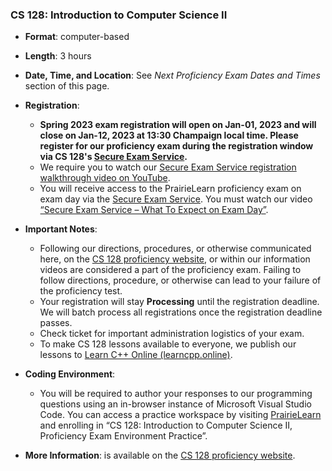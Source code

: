 <!---
Feel free to change this link if there is something more appropriate.
Do not change the anchor name.
-->

### <a name="CS128" class="anchor"></a>CS 128: Introduction to Computer Science II
* **Format**: computer-based
* **Length**: 3 hours
* **Date, Time, and Location**: See *Next Proficiency Exam Dates and Times* section of this page. 
* **Registration**: 
  * **Spring 2023 exam registration will open on Jan-01, 2023 and will close on Jan-12, 2023 at 13:30 Champaign local time. Please register for our proficiency exam during the registration window via CS 128's <a href="https://secure-exam.cs128.org/">Secure Exam Service</a>.** 
  <!-- *  **Registration will close at 19:00 CT on Aug. 20, 2022.**. -->
  * We require you to watch our <a href="https://www.youtube.com/watch?v=Xb4ZUE_0vec">Secure Exam Service registration walkthrough video on YouTube</a>.  
  * You will receive access to the PrairieLearn proficiency exam on exam day via the <a href="https://secure-exam.cs128.org/">Secure Exam Service</a>.  You must watch our video <a href="https://www.youtube.com/watch?v=qtVbHg3k5Ks">“Secure Exam Service – What To Expect on Exam Day”</a>.

* **Important Notes**: 
  * Following our directions, procedures, or otherwise communicated here, on the [CS 128 proficiency website](https://proficiency.cs128.org/), or within our information videos are considered a part of the proficiency exam.  Failing to follow directions, procedure, or otherwise can lead to your failure of the proficiency test.
  * Your registration will stay <strong>Processing</strong> until the registration deadline. We will batch process all registrations once the registration deadline passes.
  * Check ticket for important administration logistics of your exam.
  * To make CS 128 lessons available to everyone, we publish our lessons to [Learn C++ Online (learncpp.online)](https://learncpp.online/). 

* **Coding Environment**:
  * You will be required to author your responses to our programming questions using an in-browser instance of Microsoft Visual Studio Code.  You can access a practice workspace by visiting <a href="https://www.prairielearn.org/pl/enroll">PrairieLearn</a> and enrolling in “CS 128: Introduction to Computer Science II, Proficiency Exam Environment Practice”.

* **More Information**: is available on the [CS 128 proficiency website](https://proficiency.cs128.org/).

<!--

* **Format**: computer-based
<!---
* **Length**: 3 hours
<!---
* **Location**: Online, proctored via Zoom during the scheduled time windows
<!---
* **Date and Time**:
  * 7-10pm Tuesday August 17th
  * 8-11am Thursday August 19th
<!---
* **Zoom Links**:
  * [8 AM](https://illinois.zoom.us/j/83434657601?pwd=NzI2aWMybThlSWp2UW5YRm9iZlNQUT09)
  * [1 PM](https://illinois.zoom.us/j/83434657601?pwd=NzI2aWMybThlSWp2UW5YRm9iZlNQUT09)
<!---
* **More Information**: is available on the [CS 125 website](https://cs125.cs.illinois.edu/info/proficiency/).

-->

